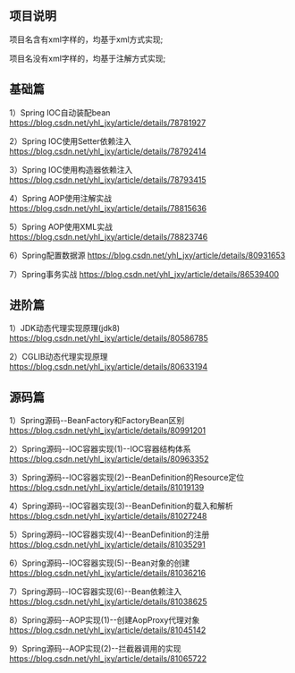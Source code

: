 ## 项目说明

  项目名含有xml字样的，均基于xml方式实现;

  项目名没有xml字样的，均基于注解方式实现;

## 基础篇

1）Spring IOC自动装配bean https://blog.csdn.net/yhl_jxy/article/details/78781927

2）Spring IOC使用Setter依赖注入 https://blog.csdn.net/yhl_jxy/article/details/78792414

3）Spring IOC使用构造器依赖注入 https://blog.csdn.net/yhl_jxy/article/details/78793415

4）Spring AOP使用注解实战 https://blog.csdn.net/yhl_jxy/article/details/78815636

5）Spring AOP使用XML实战 https://blog.csdn.net/yhl_jxy/article/details/78823746

6）Spring配置数据源 https://blog.csdn.net/yhl_jxy/article/details/80931653

7）Spring事务实战 https://blog.csdn.net/yhl_jxy/article/details/86539400

## 进阶篇

1）JDK动态代理实现原理(jdk8) https://blog.csdn.net/yhl_jxy/article/details/80586785

2）CGLIB动态代理实现原理 https://blog.csdn.net/yhl_jxy/article/details/80633194

## 源码篇

1）Spring源码--BeanFactory和FactoryBean区别 https://blog.csdn.net/yhl_jxy/article/details/80991201

2）Spring源码--IOC容器实现(1)--IOC容器结构体系 https://blog.csdn.net/yhl_jxy/article/details/80963352

3）Spring源码--IOC容器实现(2)--BeanDefinition的Resource定位 https://blog.csdn.net/yhl_jxy/article/details/81019139

4）Spring源码--IOC容器实现(3)--BeanDefinition的载入和解析 https://blog.csdn.net/yhl_jxy/article/details/81027248

5）Spring源码--IOC容器实现(4)--BeanDefinition的注册 https://blog.csdn.net/yhl_jxy/article/details/81035291

6）Spring源码--IOC容器实现(5)--Bean对象的创建 https://blog.csdn.net/yhl_jxy/article/details/81036216

7）Spring源码--IOC容器实现(6)--Bean依赖注入 https://blog.csdn.net/yhl_jxy/article/details/81038625

8）Spring源码--AOP实现(1)--创建AopProxy代理对象 https://blog.csdn.net/yhl_jxy/article/details/81045142

9）Spring源码--AOP实现(2)--拦截器调用的实现 https://blog.csdn.net/yhl_jxy/article/details/81065722





